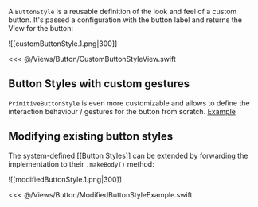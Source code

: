 A `ButtonStyle` is a reusable definition of the look and feel of a custom button. It's passed a configuration with the button label and returns the View for the button:

![[customButtonStyle.1.png|300]]

<<< @/Views/Button/CustomButtonStyleView.swift

## Button Styles with custom gestures

`PrimitiveButtonStyle` is even more customizable and allows to define the interaction behaviour / gestures for the button from scratch. [Example](https://www.avanderlee.com/swiftui/swiftui-button-styles/#defining-both-a-custom-button-style-and-interaction)

## Modifying existing button styles

The system-defined [[Button Styles]] can be extended by forwarding the implementation to their `.makeBody()` method:

![[modifiedButtonStyle.1.png|300]]

<<< @/Views/Button/ModifiedButtonStyleExample.swift

